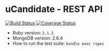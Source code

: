 # uCandidate - REST API
[![Build Status](https://travis-ci.org/ronanrodrigo/ucandidate-api.svg?branch=master)](https://travis-ci.org/ronanrodrigo/ucandidate-api) [![Coverage Status](https://coveralls.io/repos/ronanrodrigo/ucandidate-api/badge.svg?branch=master)](https://coveralls.io/r/ronanrodrigo/ucandidate-api?branch=master)
* Ruby version: ``2.1.2``
* MongoDB version: 2.6.4
* How to run the test suite: ``bundle exec rspec``